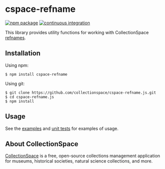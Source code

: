 # cspace-refname


[![npm package](https://img.shields.io/npm/v/cspace-refname.svg)](https://www.npmjs.com/package/cspace-refname)
[![continuous integration](https://github.com/collectionspace/cspace-refname.js/actions/workflows/ci-js.yml/badge.svg?branch=master&event=push)](https://github.com/collectionspace/cspace-refname.js/actions/workflows/ci-js.yml)


This library provides utility functions for working with CollectionSpace [refnames](https://wiki.collectionspace.org/display/collectionspace/RefName).

## Installation

Using npm:

```
$ npm install cspace-refname
```

Using git:

```
$ git clone https://github.com/collectionspace/cspace-refname.js.git
$ cd cspace-refname.js
$ npm install
```

## Usage

See the [examples](https://github.com/collectionspace/cspace-refname.js/tree/master/examples) and [unit tests](https://github.com/collectionspace/cspace-refname.js/tree/master/test/specs) for examples of usage.

## About CollectionSpace

[CollectionSpace](http://www.collectionspace.org/) is a free, open-source collections management application for museums, historical societies, natural science collections, and more.
